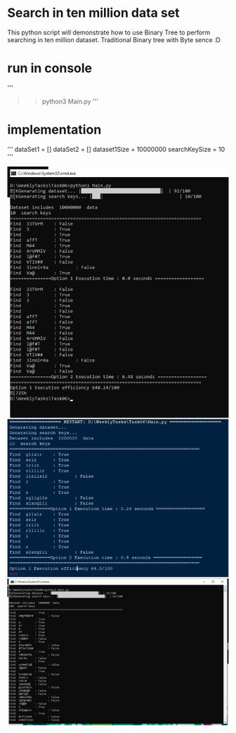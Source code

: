 # Search in ten million data set
This python script will demonstrate how to use Binary Tree to perform searching in ten million dataset. Traditional Binary tree with Byte sence :D

# run in console

'''
  >> python3 Main.py
'''

# implementation

'''
dataSet1 = []
dataSet2 = []
dataset1Size = 10000000
searchKeySize = 10
'''

![Ten Million Data set](https://github.com/asirihewage/search-in-ten-million-data-set/blob/master/screenshots/10%20million%20data.png)
![IDLE](https://github.com/asirihewage/search-in-ten-million-data-set/blob/master/screenshots/pythonIDLE.png)
![CMD](https://github.com/asirihewage/search-in-ten-million-data-set/blob/master/screenshots/CMD.png)

